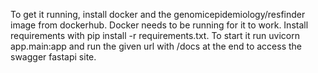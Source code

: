 To get it running, install docker and the genomicepidemiology/resfinder image from dockerhub. Docker needs to be running for it to work. 
Install requirements with pip install -r requirements.txt. 
To start it run uvicorn app.main:app and run the given url with /docs at the end to access the swagger fastapi site.
